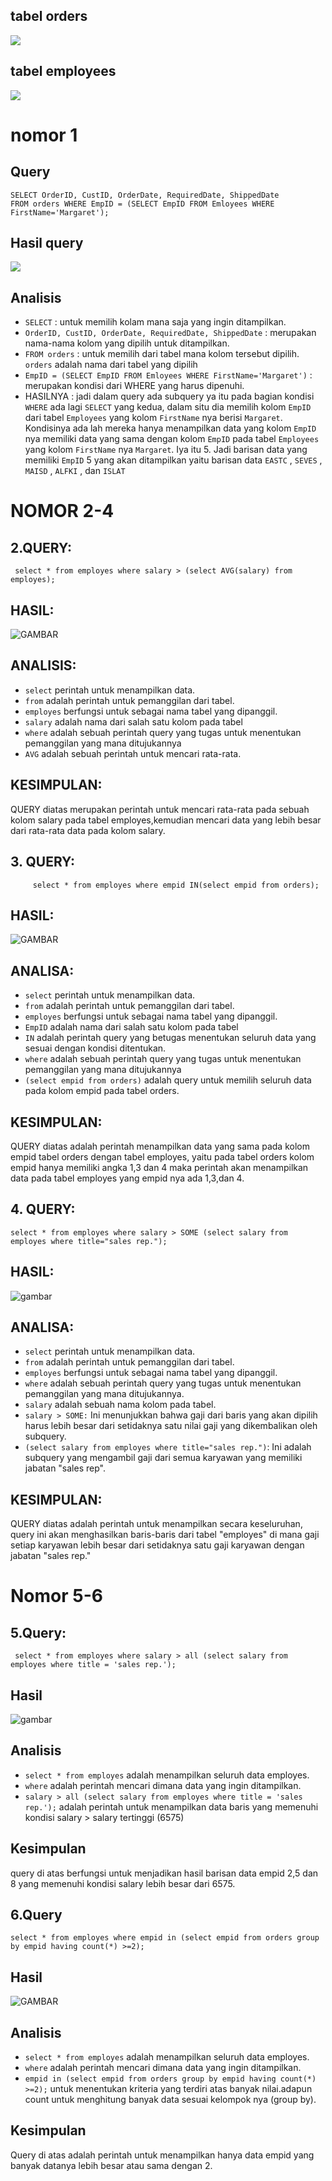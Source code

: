 ## tabel orders
![](IMG/zz1.jpg)
## tabel employees
![](IMG/zz2.jpg)
# nomor 1
## Query
```mysql
SELECT OrderID, CustID, OrderDate, RequiredDate, ShippedDate
FROM orders WHERE EmpID = (SELECT EmpID FROM Emloyees WHERE FirstName='Margaret');
```
## Hasil query
![](IMG/zz3.jpg)
## Analisis
- `SELECT` : untuk memilih kolam mana saja yang ingin ditampilkan. 
- `OrderID, CustID, OrderDate, RequiredDate, ShippedDate` : merupakan nama-nama kolom yang dipilih untuk ditampilkan.
- `FROM orders` : untuk memilih dari tabel mana kolom tersebut dipilih. `orders` adalah nama dari tabel yang dipilih
- `EmpID = (SELECT EmpID FROM Emloyees WHERE FirstName='Margaret')` : merupakan kondisi dari WHERE yang harus dipenuhi.
- HASILNYA : jadi dalam query ada subquery ya itu pada bagian kondisi `WHERE` ada lagi `SELECT` yang kedua, dalam situ dia memilih kolom `EmpID` dari tabel `Employees` yang kolom `FirstName` nya berisi `Margaret`. Kondisinya ada lah mereka hanya menampilkan data yang kolom `EmpID` nya memiliki data yang sama dengan kolom `EmpID` pada tabel `Employees` yang kolom `FirstName` nya `Margaret`. Iya itu 5. Jadi barisan data yang memiliki `EmpID` 5 yang akan ditampilkan yaitu barisan data `EASTC` , `SEVES` , `MAISD` , `ALFKI` , dan `ISLAT`
#  NOMOR 2-4 
## 2.QUERY:
```MYSQL 
 select * from employes where salary > (select AVG(salary) from employes);
```

## HASIL:
![GAMBAR](IMG/nomor2.png)
## ANALISIS:
- `select` perintah untuk menampilkan data.
- `from` adalah perintah untuk pemanggilan dari tabel.
- `employes` berfungsi untuk sebagai nama tabel yang dipanggil. 
 - `salary` adalah nama dari salah satu kolom pada tabel
 - `where` adalah sebuah perintah query yang tugas untuk menentukan pemanggilan yang mana ditujukannya
 - `AVG` adalah sebuah perintah untuk mencari rata-rata.

## KESIMPULAN:
QUERY diatas merupakan perintah untuk mencari rata-rata pada sebuah kolom salary pada tabel employes,kemudian mencari data yang lebih besar dari rata-rata data pada kolom salary.

## 3. QUERY:
```MYSQL
	 select * from employes where empid IN(select empid from orders);
```

## HASIL:
![GAMBAR](IMG/nomor3.png)
## ANALISA:
- `select` perintah untuk menampilkan data.
- `from` adalah perintah untuk pemanggilan dari tabel.
- `employes` berfungsi untuk sebagai nama tabel yang dipanggil. 
 - `EmpID` adalah nama dari salah satu kolom pada tabel
 - `IN` adalah perintah query yang betugas menentukan seluruh data yang sesuai dengan kondisi ditentukan.
 - `where` adalah sebuah perintah query yang tugas untuk menentukan pemanggilan yang mana ditujukannya
 - `(select empid from orders)` adalah query untuk memilih seluruh data pada kolom empid pada tabel orders.

## KESIMPULAN:
QUERY diatas adalah perintah menampilkan data yang sama pada kolom empid tabel orders dengan tabel employes, yaitu pada tabel orders kolom empid hanya memiliki angka 1,3 dan 4 maka perintah akan menampilkan data pada tabel employes yang empid nya ada 1,3,dan 4.

## 4. QUERY:
```MYSQL
select * from employes where salary > SOME (select salary from employes where title="sales rep.");
```

## HASIL:
![gambar](IMG/nomor4.png)
## ANALISA:
- `select` perintah untuk menampilkan data.
- `from` adalah perintah untuk pemanggilan dari tabel.
- `employes` berfungsi untuk sebagai nama tabel yang dipanggil. 
 - `where` adalah sebuah perintah query yang tugas untuk menentukan pemanggilan yang mana ditujukannya.
 - `salary` adalah sebuah nama kolom pada tabel.
 - ``salary > SOME:`` Ini menunjukkan bahwa gaji dari baris yang akan dipilih harus lebih besar dari setidaknya satu nilai gaji yang dikembalikan oleh subquery.
 - ``(select salary from employes where title="sales rep.")``: Ini adalah subquery yang mengambil gaji dari semua karyawan yang memiliki jabatan "sales rep".

## KESIMPULAN:
QUERY diatas adalah perintah untuk menampilkan secara keseluruhan, query ini akan menghasilkan baris-baris dari tabel "employes" di mana gaji setiap karyawan lebih besar dari setidaknya satu gaji karyawan dengan jabatan "sales rep."
# Nomor 5-6

## 5.Query:

```mysql 
 select * from employes where salary > all (select salary from employes where title = 'sales rep.');
```

## Hasil 
![gambar](IMG/nomor5.png)

## Analisis
- `select * from employes` adalah menampilkan seluruh data employes.
- `where` adalah perintah mencari dimana data yang ingin ditampilkan.
- `salary > all (select salary from employes where title = 'sales rep.');` adalah perintah untuk menampilkan data baris yang memenuhi kondisi salary > salary tertinggi (6575)

## Kesimpulan
query di atas berfungsi untuk menjadikan hasil barisan data empid 2,5 dan 8 yang memenuhi kondisi salary lebih besar dari 6575.

## 6.Query
```mysql
select * from employes where empid in (select empid from orders group by empid having count(*) >=2);
```

## Hasil 
![GAMBAR](IMG/nomor6.png)

## Analisis
- `select * from employes` adalah menampilkan seluruh data employes.
- `where` adalah perintah mencari dimana data yang ingin ditampilkan.
- `empid in (select empid from orders group by empid having count(*) >=2);` untuk menentukan kriteria yang terdiri atas banyak nilai.adapun count untuk menghitung banyak data sesuai kelompok nya (group by).

## Kesimpulan
Query di atas adalah perintah untuk menampilkan hanya data empid yang banyak datanya lebih besar atau sama dengan 2. 




























